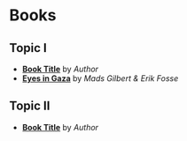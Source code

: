 # Books

## Topic I
- [**Book Title**](link) by _Author_
- [**Eyes in Gaza**](https://www.goodreads.com/book/show/7994623-eyes-in-gaza) by _Mads Gilbert & Erik Fosse_

## Topic II
- [**Book Title**](link) by _Author_
